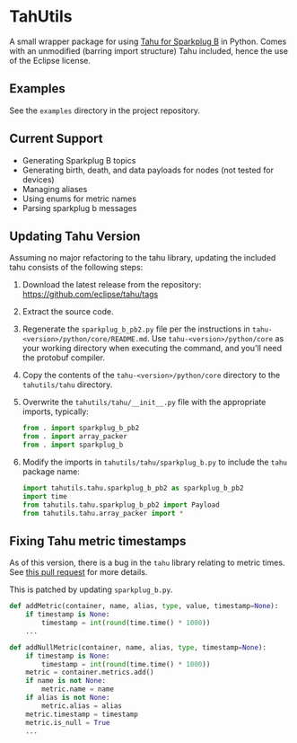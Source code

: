 # TahUtils

A small wrapper package for using [Tahu for Sparkplug B](https://github.com/eclipse/tahu) in Python. Comes with an unmodified (barring import structure) Tahu included, hence the use of the Eclipse license.

## Examples

See the `examples` directory in the project repository.

## Current Support

- Generating Sparkplug B topics
- Generating birth, death, and data payloads for nodes (not tested for devices)
- Managing aliases
- Using enums for metric names
- Parsing sparkplug b messages

## Updating Tahu Version

Assuming no major refactoring to the tahu library, updating the included tahu consists of the following steps:

1. Download the latest release from the repository: https://github.com/eclipse/tahu/tags
2. Extract the source code.
3. Regenerate the `sparkplug_b_pb2.py` file per the instructions in `tahu-<version>/python/core/README.md`. Use `tahu-<version>/python/core` as your working directory when executing the command, and you'll need the protobuf compiler.
4. Copy the contents of the `tahu-<version>/python/core` directory to the `tahutils/tahu` directory.
5. Overwrite the `tahutils/tahu/__init__.py` file with the appropriate imports, typically:

	```python
	from . import sparkplug_b_pb2
	from . import array_packer
	from . import sparkplug_b
	```

6. Modify the imports in `tahutils/tahu/sparkplug_b.py` to include the `tahu` package name:

	```python
	import tahutils.tahu.sparkplug_b_pb2 as sparkplug_b_pb2
	import time
	from tahutils.tahu.sparkplug_b_pb2 import Payload
	from tahutils.tahu.array_packer import *
	```
## Fixing Tahu metric timestamps

As of this version, there is a bug in the `tahu` library relating to metric times. See [this pull request](https://github.com/eclipse/tahu/pull/398) for more details.

This is patched by updating `sparkplug_b.py`.

```python
def addMetric(container, name, alias, type, value, timestamp=None):
    if timestamp is None:
        timestamp = int(round(time.time() * 1000))
	...

def addNullMetric(container, name, alias, type, timestamp=None):
    if timestamp is None:
        timestamp = int(round(time.time() * 1000))
    metric = container.metrics.add()
    if name is not None:
        metric.name = name
    if alias is not None:
        metric.alias = alias
    metric.timestamp = timestamp
    metric.is_null = True
	...
```